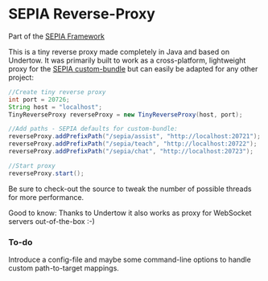 # SEPIA Reverse-Proxy
Part of the [SEPIA Framework](https://sepia-framework.github.io/)  

This is a tiny reverse proxy made completely in Java and based on Undertow. It was primarily built to work as a cross-platform, lightweight proxy for the [SEPIA custom-bundle](https://github.com/SEPIA-Framework/sepia-installation-and-setup) but can easily be adapted for any other project:

```java
//Create tiny reverse proxy
int port = 20726;
String host = "localhost";
TinyReverseProxy reverseProxy = new TinyReverseProxy(host, port);

//Add paths - SEPIA defaults for custom-bundle:
reverseProxy.addPrefixPath("/sepia/assist", "http://localhost:20721");
reverseProxy.addPrefixPath("/sepia/teach", "http://localhost:20722");
reverseProxy.addPrefixPath("/sepia/chat", "http://localhost:20723");

//Start proxy
reverseProxy.start();
```

Be sure to check-out the source to tweak the number of possible threads for more performance.  

Good to know: Thanks to Undertow it also works as proxy for WebSocket servers out-of-the-box :-)

### To-do
Introduce a config-file and maybe some command-line options to handle custom path-to-target mappings.
